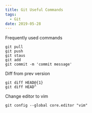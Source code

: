 ```yaml
---
title: Git Useful Commands
tags:
  - Git
date: 2019-05-28
---
```


Frequently used commands
```
git pull
git push
git staus
git add
git commit -m 'commit message'
```

<!-- more -->

Diff from prev version
```
git diff HEAD@{1}
git diff HEAD^
```

Change editor to vim
```
git config --global core.editor "vim"
```